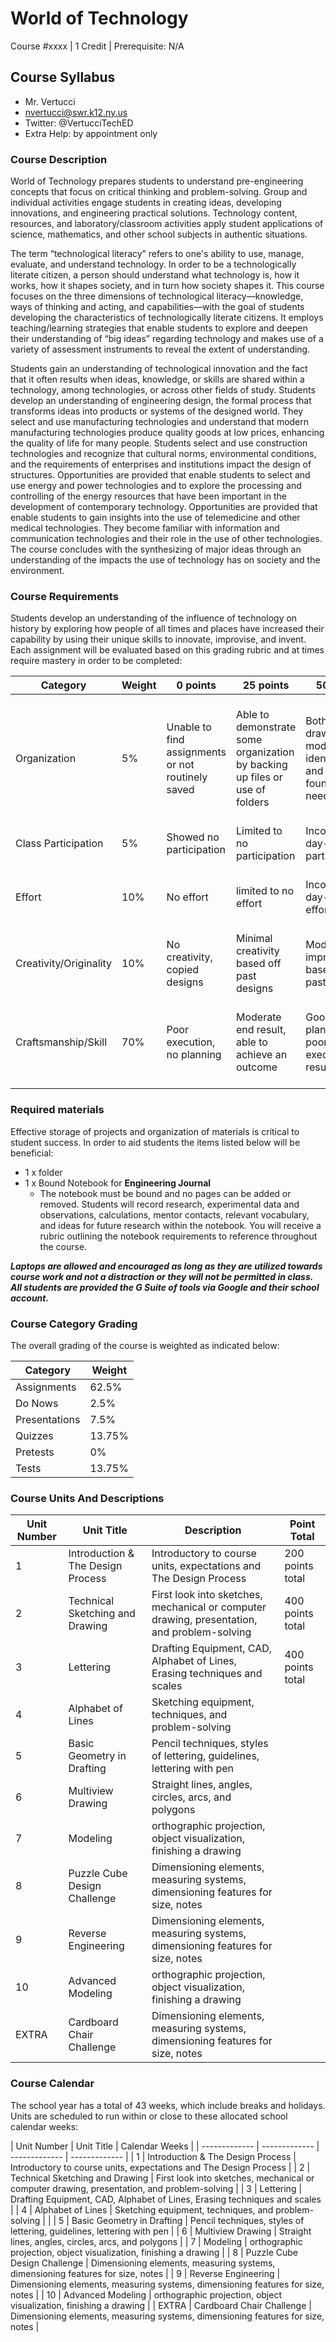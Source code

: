 # World of Technology

Course #xxxx | 1 Credit | Prerequisite: N/A

## Course Syllabus

  - Mr. Vertucci
  - nvertucci@swr.k12.ny.us
  - Twitter: @VertucciTechED
  - Extra Help: by appointment only

### Course Description

World of Technology prepares students to understand pre-engineering concepts that focus on critical thinking and problem-solving. Group and individual activities engage students in creating ideas, developing innovations, and engineering practical solutions. Technology content, resources, and laboratory/classroom activities apply student applications of science, mathematics, and other school subjects in authentic situations.

The term “technological literacy” refers to one's ability to use, manage, evaluate, and understand technology. In order to be a technologically literate citizen, a person should understand what technology is, how it works, how it shapes society, and in turn how society shapes it. This course focuses on the three dimensions of technological literacy—knowledge, ways of thinking and acting, and capabilities—with the goal of students developing the characteristics of technologically literate citizens. It employs teaching/learning strategies that enable students to explore and deepen their understanding of “big ideas” regarding technology and makes use of a variety of assessment instruments to reveal the extent of understanding.

Students gain an understanding of technological innovation and the fact that it often results when ideas, knowledge, or skills are shared within a technology, among technologies, or across other fields of study. Students develop an understanding of engineering design, the formal process that transforms ideas into products or systems of the designed world. They select and use manufacturing technologies and understand that modern manufacturing technologies produce quality goods at low prices, enhancing the quality of life for many people. Students select and use construction technologies and recognize that cultural norms, environmental conditions, and the requirements of enterprises and institutions impact the design of structures. Opportunities are provided that enable students to select and use energy and power technologies and to explore the processing and controlling of the energy resources that have been important in the development of contemporary technology. Opportunities are provided that enable students to gain insights into the use of telemedicine and other medical technologies. They become familiar with information and communication technologies and their role in the use of other technologies. The course concludes with the synthesizing of major ideas through an understanding of the impacts the use of technology has on society and the environment.

### Course Requirements

Students develop an understanding of the influence of technology on history by exploring how people of all times and places have increased their capability by using their unique skills to innovate, improvise, and invent. Each assignment will be evaluated based on this grading rubric and at times require mastery in order to be completed:

| Category | Weight | 0 points  | 25 points | 50 points | 75 points | 100 points |
| ------------- | ------------- | ------------- | ------------- | ------------- | ------------- | ------------- |
| Organization | 5% | Unable to find assignments or not routinely saved | Able to demonstrate some organization by backing up files or use of folders | Both drawings and models are identifiable and can be found if needed | All drawings are in a folder and models organized by folders in Google Drive | All drawings are in a folder labeled correctly and models organized by folders in Google Drive labeled correctly |
| Class Participation | 5% | Showed no participation | Limited to no participation | Inconsistent day-to-day participation | Participated only when needed  | Engaged daily and actively participated |
| Effort | 10% | No effort | limited to no effort | Inconsistent day-to-day effort | Showed effort only when needed or routinely directed | Continuous day-to-day effort with or without direction |
| Creativity/Originality | 10% | No creativity, copied designs | Minimal creativity based off past designs | Moderate improvements based off past designs | Complete overhaul of past or found designs | Completely new idea/design |
| Craftsmanship/Skill | 70% | Poor execution, no planning | Moderate end result, able to achieve an outcome | Good planning but poorly executed end result | Good planning and good end result although not what had been designed or communicated | Great planning & execution able to achieve what had been designed or communicated |


### Required materials

Effective storage of projects and organization of materials is critical to student success. In order to aid students the items listed below will be beneficial:

- 1 x folder
- 1 x Bound Notebook for **Engineering Journal**
    - The notebook must be bound and no pages can be added or removed. Students will record research, experimental data and observations, calculations, mentor contacts, relevant vocabulary, and ideas for future research within the notebook. You will receive a rubric outlining the notebook requirements to reference throughout the course.

***Laptops are allowed and encouraged as long as they are utilized towards course work and not a distraction or they will not be permitted in class. All students are provided the G Suite of tools via Google and their school account.***

### Course Category Grading

The overall grading of the course is weighted as indicated below:

| Category | Weight |
| ------------- | ------------- |
| Assignments | 62.5% |
| Do Nows | 2.5% |
| Presentations | 7.5% |
| Quizzes | 13.75% |
| Pretests | 0% |
| Tests | 13.75% |

### Course Units And Descriptions

| Unit Number | Unit Title | Description | Point Total |
| ------------- | ------------- | ------------- | ------------- |
| 1 | Introduction & The Design Process | Introductory to course units, expectations and The Design Process | 200 points total |
| 2 | Technical Sketching and Drawing | First look into sketches, mechanical or computer drawing, presentation, and problem-solving | 400 points total |
| 3 | Lettering | Drafting Equipment, CAD, Alphabet of Lines, Erasing techniques and scales | 400 points total |
| 4 | Alphabet of Lines | Sketching equipment, techniques, and problem-solving | |
| 5 | Basic Geometry in Drafting | Pencil techniques, styles of lettering, guidelines, lettering with pen | |
| 6 | Multiview Drawing | Straight lines, angles, circles, arcs, and polygons | |
| 7 | Modeling | orthographic projection, object visualization, finishing a drawing | |
| 8 | Puzzle Cube Design Challenge | Dimensioning elements, measuring systems, dimensioning features for size, notes | |
| 9 | Reverse Engineering | Dimensioning elements, measuring systems, dimensioning features for size, notes | |
| 10 | Advanced Modeling | orthographic projection, object visualization, finishing a drawing | |
| EXTRA | Cardboard Chair Challenge | Dimensioning elements, measuring systems, dimensioning features for size, notes | |

### Course Calendar

The school year has a total of 43 weeks, which include breaks and holidays. Units are scheduled to run within or close to these allocated school calendar weeks:

| Unit Number | Unit Title | Calendar Weeks |
| ------------- | ------------- | ------------- | ------------- |
| 1 | Introduction & The Design Process | Introductory to course units, expectations and The Design Process |
| 2 | Technical Sketching and Drawing | First look into sketches, mechanical or computer drawing, presentation, and problem-solving |
| 3 | Lettering | Drafting Equipment, CAD, Alphabet of Lines, Erasing techniques and scales |
| 4 | Alphabet of Lines | Sketching equipment, techniques, and problem-solving | |
| 5 | Basic Geometry in Drafting | Pencil techniques, styles of lettering, guidelines, lettering with pen |
| 6 | Multiview Drawing | Straight lines, angles, circles, arcs, and polygons |
| 7 | Modeling | orthographic projection, object visualization, finishing a drawing |
| 8 | Puzzle Cube Design Challenge | Dimensioning elements, measuring systems, dimensioning features for size, notes |
| 9 | Reverse Engineering | Dimensioning elements, measuring systems, dimensioning features for size, notes |
| 10 | Advanced Modeling | orthographic projection, object visualization, finishing a drawing |
| EXTRA | Cardboard Chair Challenge | Dimensioning elements, measuring systems, dimensioning features for size, notes |
